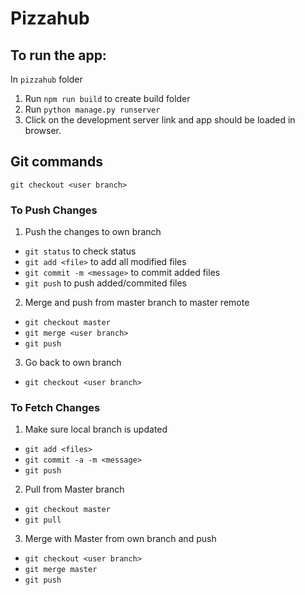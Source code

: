 # Pizzahub

## To run the app:

In `pizzahub` folder
1. Run `npm run build` to create build folder
2. Run `python manage.py runserver`
3. Click on the development server link and app should be loaded in browser.

## Git commands

`git checkout <user branch>`

### To Push Changes
1. Push the changes to own branch
 - `git status` to check status
 - `git add <file>` to add all modified files
 - `git commit -m <message>` to commit added files
 - `git push` to push added/commited files 
2. Merge and push from master branch to master remote
 - `git checkout master`
 - `git merge <user branch>`
 - `git push`
3. Go back to own branch
 - `git checkout <user branch>`

### To Fetch Changes
1. Make sure local branch is updated
 - `git add <files>`
 - `git commit -a -m <message>`
 - `git push`
2. Pull from Master branch
 - `git checkout master`
 - `git pull`
3. Merge with Master from own branch and push
 - `git checkout <user branch>`
 - `git merge master`
 - `git push`
